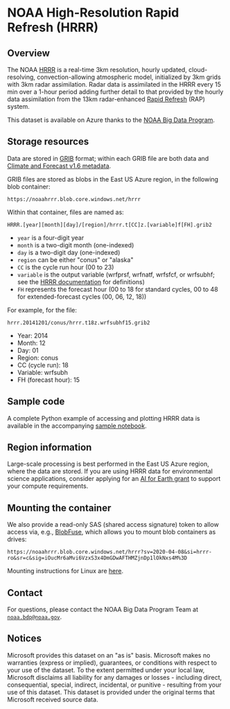 # NOAA High-Resolution Rapid Refresh (HRRR)

## Overview

The NOAA [HRRR](https://www.nco.ncep.noaa.gov/pmb/products/hrrr/) is a real-time 3km resolution, hourly updated, cloud-resolving, convection-allowing atmospheric model, initialized by 3km grids with 3km radar assimilation. Radar data is assimilated in the HRRR every 15 min over a 1-hour period adding further detail to that provided by the hourly data assimilation from the 13km radar-enhanced [Rapid Refresh](https://rapidrefresh.noaa.gov/) (RAP) system.

This dataset is available on Azure thanks to the [NOAA Big Data Program](https://www.noaa.gov/organization/information-technology/big-data-program).


## Storage resources

Data are stored in [GRIB](https://en.wikipedia.org/wiki/GRIB) format; within each GRIB file are both data and [Climate and Forecast v1.6 metadata](http://cfconventions.org/cf-conventions/v1.6.0/cf-conventions.html).

GRIB files are stored as blobs in the East US Azure region, in the following blob container:

`https://noaahrrr.blob.core.windows.net/hrrr`

Within that container, files are named as:

`HRRR.[year][month][day]/[region]/hrrr.t[CC]z.[variable]f[FH].grib2`

* `year` is a four-digit year
* `month` is a two-digit month (one-indexed)
* `day` is a two-digit day (one-indexed)
* `region` can be either "conus" or "alaska"
* `CC` is the cycle run hour (00 to 23)
* `variable` is the output variable (wrfprsf, wrfnatf, wrfsfcf, or wrfsubhf; see the [HRRR documentation](https://www.nco.ncep.noaa.gov/pmb/products/hrrr/) for definitions)
* `FH` represents the forecast hour (00 to 18 for standard cycles, 00 to 48 for extended-forecast cycles (00, 06, 12, 18))

For example, for the file:

`hrrr.20141201/conus/hrrr.t18z.wrfsubhf15.grib2`

* Year: 2014
* Month: 12
* Day: 01
* Region: conus
* CC (cycle run): 18
* Variable: wrfsubh
* FH (forecast hour): 15


## Sample code

A complete Python example of accessing and plotting HRRR data is available in the accompanying [sample notebook](noaa-hrrr.ipynb).


## Region information

Large-scale processing is best performed in the East US Azure region, where the data are stored.  If you are using HRRR data for environmental science applications, consider applying for an [AI for Earth grant](http://aka.ms/ai4egrants) to support your compute requirements.


## Mounting the container

We also provide a read-only SAS (shared access signature) token to allow access via, e.g., [BlobFuse](https://github.com/Azure/azure-storage-fuse), which allows you to mount blob containers as drives:

`https://noaahrrr.blob.core.windows.net/hrrr?sv=2020-04-08&si=hrrr-ro&sr=c&sig=iOucMr6aMvi6VzxS3x4DmGDwAFTHMZjnDp1lOkNxs4M%3D`

Mounting instructions for Linux are [here](https://docs.microsoft.com/en-us/azure/storage/blobs/storage-how-to-mount-container-linux).


## Contact

For questions, please contact the NOAA Big Data Program Team at [`noaa.bdp@noaa.gov`](mailto:noaa.bdp@noaa.gov?subject=azure%20hrrr%20question).


## Notices

Microsoft provides this dataset on an "as is" basis.  Microsoft makes no warranties (express or implied), guarantees, or conditions with respect to your use of the dataset.  To the extent permitted under your local law, Microsoft disclaims all liability for any damages or losses - including direct, consequential, special, indirect, incidental, or punitive - resulting from your use of this dataset.  This dataset is provided under the original terms that Microsoft received source data.
